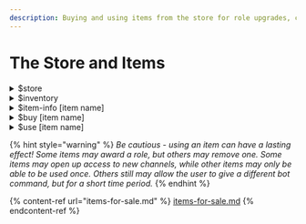 ```yaml
---
description: Buying and using items from the store for role upgrades, crafting, and more.
---
```


# The Store and Items

<details>

<summary>$store</summary>

Allows you to flip through the store's available items for purchase

</details>

<details>

<summary>$inventory</summary>

Shows you your current inventory of items available.

**Command Variations**

* **$inv** - shorthand
* **$inv \[username]** - checks a specific user's inventory

</details>

<details>

<summary>$item-info [item name]</summary>

Shows you the description of the item, how much it costs, what it does, and any other pertinent information.

</details>

<details>

<summary>$buy [item name]</summary>

Self explanatory. You need to have the appropriate amount of cash on hand to both purchase and use an item. This is listed in $item-info!

</details>

<details>

<summary>$use [item name]</summary>

Using an item will generally get you a role, or allow you to progress in your gameplay. However, new gameplay mechanics may not work quite the same way as previously...You need to have the appropriate amount of cash on hand to both purchase and use an item.

</details>

{% hint style="warning" %}
_Be cautious - using an item can have a lasting effect! Some items may award a role, but others may remove one. Some items may open up access to new channels, while other items may only be able to be used once. Others still may allow the user to give a different bot command, but for a short time period._
{% endhint %}

{% content-ref url="items-for-sale.md" %}
[items-for-sale.md](items-for-sale.md)
{% endcontent-ref %}
